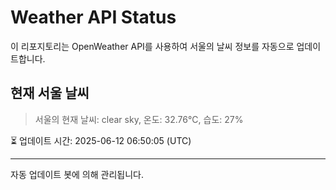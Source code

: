 
# Weather API Status

이 리포지토리는 OpenWeather API를 사용하여 서울의 날씨 정보를 자동으로 업데이트합니다.

## 현재 서울 날씨
> 서울의 현재 날씨: clear sky, 온도: 32.76°C, 습도: 27%

⏳ 업데이트 시간: 2025-06-12 06:50:05 (UTC)

---
자동 업데이트 봇에 의해 관리됩니다.
